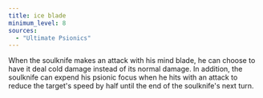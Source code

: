 ```yaml
---
title: ice blade
minimum_level: 8
sources:
  - "Ultimate Psionics"
---
```


When the soulknife makes an attack with his mind blade, he can choose to have it deal cold damage instead of its normal damage. In addition, the soulknife can expend his psionic focus when he hits with an attack to reduce the target's speed by half until the end of the soulknife's next turn.
